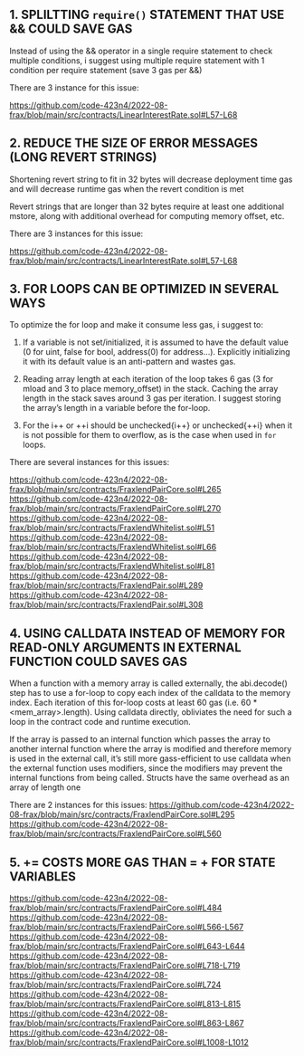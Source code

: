 ## 1. SPLILTTING `require()` STATEMENT THAT USE && COULD SAVE GAS
Instead of using the && operator in a single require statement to check multiple conditions, i suggest using multiple require statement with 1 condition per require statement (save 3 gas per &&)

There are 3 instance for this issue:

https://github.com/code-423n4/2022-08-frax/blob/main/src/contracts/LinearInterestRate.sol#L57-L68

## 2. REDUCE THE SIZE OF ERROR MESSAGES (LONG REVERT STRINGS)
Shortening revert string to fit in 32 bytes will decrease deployment time gas and will decrease runtime gas when the revert condition is met

Revert strings that are longer than 32 bytes require at least one additional mstore, along with additional overhead for computing memory offset, etc.

There are 3 instances for this issue:

https://github.com/code-423n4/2022-08-frax/blob/main/src/contracts/LinearInterestRate.sol#L57-L68


## 3. FOR LOOPS CAN BE OPTIMIZED IN SEVERAL WAYS
To optimize the for loop and make it consume less gas, i suggest to:

1. If a variable is not set/initialized, it is assumed to have the default value (0 for uint, false for bool, address(0) for address…). Explicitly initializing it with its default value is an anti-pattern and wastes gas. 

2. Reading array length at each iteration of the loop takes 6 gas (3 for mload and 3 to place memory_offset) in the stack. Caching the array length in the stack saves around 3 gas per iteration. I suggest storing the array’s length in a variable before the for-loop.

3. For the i++ or ++i should be unchecked{i++} or unchecked{++i} when it is not possible for them to overflow, as is the case when used in `for` loops.

There are several instances for this issues:

https://github.com/code-423n4/2022-08-frax/blob/main/src/contracts/FraxlendPairCore.sol#L265
https://github.com/code-423n4/2022-08-frax/blob/main/src/contracts/FraxlendPairCore.sol#L270
https://github.com/code-423n4/2022-08-frax/blob/main/src/contracts/FraxlendWhitelist.sol#L51
https://github.com/code-423n4/2022-08-frax/blob/main/src/contracts/FraxlendWhitelist.sol#L66
https://github.com/code-423n4/2022-08-frax/blob/main/src/contracts/FraxlendWhitelist.sol#L81
https://github.com/code-423n4/2022-08-frax/blob/main/src/contracts/FraxlendPair.sol#L289
https://github.com/code-423n4/2022-08-frax/blob/main/src/contracts/FraxlendPair.sol#L308


## 4. USING CALLDATA INSTEAD OF MEMORY FOR READ-ONLY ARGUMENTS IN EXTERNAL FUNCTION COULD SAVES GAS
When a function with a memory array is called externally, the abi.decode() step has to use a for-loop to copy each index of the calldata to the memory index. Each iteration of this for-loop costs at least 60 gas (i.e. 60 * <mem_array>.length). Using calldata directly, obliviates the need for such a loop in the contract code and runtime execution.

If the array is passed to an internal function which passes the array to another internal function where the array is modified and therefore memory is used in the external call, it’s still more gass-efficient to use calldata when the external function uses modifiers, since the modifiers may prevent the internal functions from being called. Structs have the same overhead as an array of length one

There are 2 instances for this issues:
https://github.com/code-423n4/2022-08-frax/blob/main/src/contracts/FraxlendPairCore.sol#L295
https://github.com/code-423n4/2022-08-frax/blob/main/src/contracts/FraxlendPairCore.sol#L560


## 5. <X> += <Y> COSTS MORE GAS THAN <x> = <X> + <Y> FOR STATE VARIABLES
https://github.com/code-423n4/2022-08-frax/blob/main/src/contracts/FraxlendPairCore.sol#L484
https://github.com/code-423n4/2022-08-frax/blob/main/src/contracts/FraxlendPairCore.sol#L566-L567
https://github.com/code-423n4/2022-08-frax/blob/main/src/contracts/FraxlendPairCore.sol#L643-L644
https://github.com/code-423n4/2022-08-frax/blob/main/src/contracts/FraxlendPairCore.sol#L718-L719
https://github.com/code-423n4/2022-08-frax/blob/main/src/contracts/FraxlendPairCore.sol#L724
https://github.com/code-423n4/2022-08-frax/blob/main/src/contracts/FraxlendPairCore.sol#L813-L815
https://github.com/code-423n4/2022-08-frax/blob/main/src/contracts/FraxlendPairCore.sol#L863-L867
https://github.com/code-423n4/2022-08-frax/blob/main/src/contracts/FraxlendPairCore.sol#L1008-L1012
